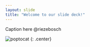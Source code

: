 ```yaml
---
layout: slide
title: "Welcome to our slide deck!"
---
```


Caption here @riezebosch

![poptocat](https://octodex.github.com/images/poptocat.png)
{: .center}
